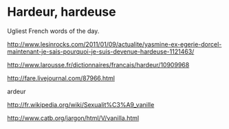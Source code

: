 Hardeur, hardeuse
===

Ugliest French words of the day.

http://www.lesinrocks.com/2011/01/09/actualite/yasmine-ex-egerie-dorcel-maintenant-je-sais-pourquoi-je-suis-devenue-hardeuse-1121463/

http://www.larousse.fr/dictionnaires/francais/hardeur/10909968

http://fare.livejournal.com/87966.html


ardeur


http://fr.wikipedia.org/wiki/Sexualit%C3%A9_vanille

http://www.catb.org/jargon/html/V/vanilla.html
